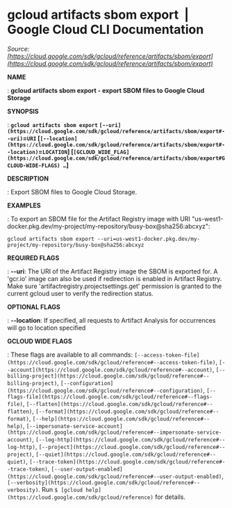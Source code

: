 # gcloud artifacts sbom export  |  Google Cloud CLI Documentation

*Source: [https://cloud.google.com/sdk/gcloud/reference/artifacts/sbom/export](https://cloud.google.com/sdk/gcloud/reference/artifacts/sbom/export)*

**NAME**

: **gcloud artifacts sbom export - export SBOM files to Google Cloud Storage**

**SYNOPSIS**

: **`gcloud artifacts sbom export` `[--uri](https://cloud.google.com/sdk/gcloud/reference/artifacts/sbom/export#--uri)`=`URI` [`[--location](https://cloud.google.com/sdk/gcloud/reference/artifacts/sbom/export#--location)`=`LOCATION`] [`[GCLOUD_WIDE_FLAG](https://cloud.google.com/sdk/gcloud/reference/artifacts/sbom/export#GCLOUD-WIDE-FLAGS) …`]**

**DESCRIPTION**

: Export SBOM files to Google Cloud Storage.

**EXAMPLES**

: To export an SBOM file for the Artifact Registry image with URI
"us-west1-docker.pkg.dev/my-project/my-repository/busy-box@sha256:abcxyz":

```
gcloud artifacts sbom export --uri=us-west1-docker.pkg.dev/my-project/my-repository/busy-box@sha256:abcxyz
```

**REQUIRED FLAGS**

: **--uri**:
The URI of the Artifact Registry image the SBOM is exported for. A 'gcr.io'
image can also be used if redirection is enabled in Artifact Registry. Make sure
'artifactregistry.projectsettings.get' permission is granted to the current
gcloud user to verify the redirection status.

**OPTIONAL FLAGS**

: **--location**:
If specified, all requests to Artifact Analysis for occurrences will go to
location specified

**GCLOUD WIDE FLAGS**

: These flags are available to all commands: `[--access-token-file](https://cloud.google.com/sdk/gcloud/reference#--access-token-file)`,
`[--account](https://cloud.google.com/sdk/gcloud/reference#--account)`, `[--billing-project](https://cloud.google.com/sdk/gcloud/reference#--billing-project)`,
`[--configuration](https://cloud.google.com/sdk/gcloud/reference#--configuration)`,
`[--flags-file](https://cloud.google.com/sdk/gcloud/reference#--flags-file)`,
`[--flatten](https://cloud.google.com/sdk/gcloud/reference#--flatten)`, `[--format](https://cloud.google.com/sdk/gcloud/reference#--format)`, `[--help](https://cloud.google.com/sdk/gcloud/reference#--help)`, `[--impersonate-service-account](https://cloud.google.com/sdk/gcloud/reference#--impersonate-service-account)`,
`[--log-http](https://cloud.google.com/sdk/gcloud/reference#--log-http)`,
`[--project](https://cloud.google.com/sdk/gcloud/reference#--project)`, `[--quiet](https://cloud.google.com/sdk/gcloud/reference#--quiet)`, `[--trace-token](https://cloud.google.com/sdk/gcloud/reference#--trace-token)`, `[--user-output-enabled](https://cloud.google.com/sdk/gcloud/reference#--user-output-enabled)`,
`[--verbosity](https://cloud.google.com/sdk/gcloud/reference#--verbosity)`.
Run `$ [gcloud help](https://cloud.google.com/sdk/gcloud/reference)` for details.